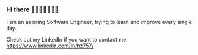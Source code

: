 ### Hi there 👋👋👋👋👋👋👋

I am an aspiring Software Engineer, trying to learn and improve every single day.

Check out my LinkedIn if you want to contact me: https://www.linkedin.com/in/hz757/
